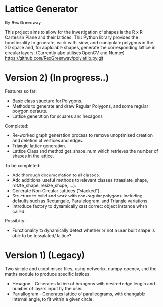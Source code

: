 # Lattice Generator
By Rex Greenway

This project aims to allow for the investigation of shapes in the R x R Cartesian Plane and their lattices. This Python library provides the functionality to generate, work with, view, and manipulate polygons in the 2D space and, for applciable shapes, generate the corresponding lattice in circular layers. (Currently also utilises OpenCV and Numpy)
https://github.com/RexGreenway/polylatlib.py.git

# Version 2) (In progress..)
Features so far:
- Basic class structure for Polygons.
- Methods to generate and draw Regular Polygons, and some regular polygon defaults.
- Lattice generation for squares and hexagons.

Completed:
- Re-worked graph generation process to remove unoptimised creation and deletion of vertices and edges.
- Triangle lattice generation.
- Lattice Class and method get_shape_num which retrieves the number of shapes in the lattice.

To be completed:
- Add thorough documentation to all classes.
- Add additional useful methods to relevant classes (translate_shape, rotate_shape, resize_shape, ...).
- Generate Non-Circular Lattices ("stacked").
- Structure to build and work with non-regular polygons, including defaults such as Rectangale, Parallelogram, and Triangle variations.
- Introduce factory to dynamically cast correct object instance when called.

Possibilty:
- Functionality to dynamically detect whether or not a user built shape is able to be tessalated/ lattice?

# Version 1) (Legacy)
Two simple and unoptimised files, using networkx, numpy, opencv, and the maths module to produce specific lattices. 
- Hexagon - Generates lattice of hexagons with desired edge length and number of layers input by the user.
- Parrallogram - Generates lattice of paralleograms, with changable internal angle, to fit within a given circle.

